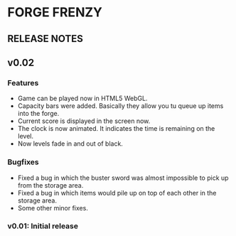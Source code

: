 # FORGE FRENZY

## RELEASE NOTES

## v0.02

### Features

- Game can be played now in HTML5 WebGL.
- Capacity bars were added. Basically they allow you tu queue up items into the forge.
- Current score is displayed in the screen now.
- The clock is now animated. It indicates the time is remaining on the level.
- Now levels fade in and out of black.

### Bugfixes

- Fixed a bug in which the buster sword was almost impossible to pick up from the storage area.
- Fixed a bug in which items would pile up on top of each other in the storage area.
- Some other minor fixes.

### v0.01: Initial release

